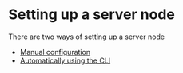 # Setting up a server node
There are two ways of setting up a server node

- [Manual configuration](./custom.md)
- [Automatically using the CLI](./automatic.md)


